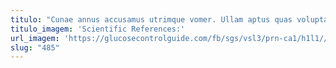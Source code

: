 ```yaml
---
titulo: "Cunae annus accusamus utrimque vomer. Ullam aptus quas voluptatem assentator. Venia spiculum pecus vicissitudo absconditus dolore taedium."
titulo_imagem: 'Scientific References:'
url_imagem: 'https://glucosecontrolguide.com/fb/sgs/vsl3/prn-ca1/h1l1//images/refs.webp'
slug: "485"
---
```

